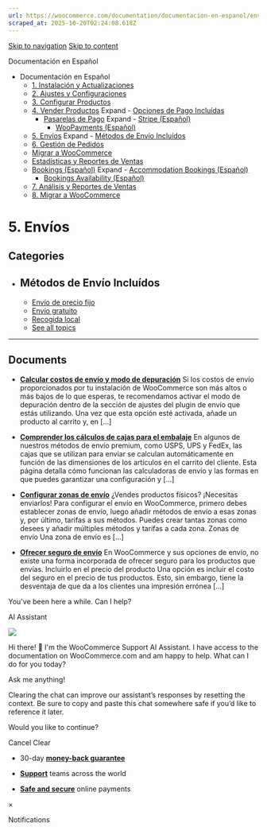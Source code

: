 ```yaml
---
url: https://woocommerce.com/documentation/documentacion-en-espanol/envios
scraped_at: 2025-10-20T02:24:08.618Z
---
```


[Skip to navigation](https://woocommerce.com/documentation/documentacion-en-espanol/envios/#main-navigation) [Skip to content](https://woocommerce.com/documentation/documentacion-en-espanol/envios/#page)

Documentación en Español

- Documentación en Español
  - [1\. Instalación y Actualizaciones](https://woocommerce.com/documentation/documentacion-en-espanol/instalacion-y-actualizaciones/ "1. Instalación y Actualizaciones")
  - [2\. Ajustes y Configuraciones](https://woocommerce.com/documentation/documentacion-en-espanol/ajustes-y-configuraciones/ "2. Ajustes y Configuraciones")
  - [3\. Configurar Productos](https://woocommerce.com/documentation/documentacion-en-espanol/configurar-productos/ "3. Configurar Productos")
  - [4\. Vender Productos](https://woocommerce.com/documentation/documentacion-en-espanol/vender-productos/ "4. Vender Productos") Expand    - [Opciones de Pago Incluídas](https://woocommerce.com/documentation/documentacion-en-espanol/vender-productos/opciones-de-pago-incluidas/ "Opciones de Pago Incluídas")
    - [Pasarelas de Pago](https://woocommerce.com/documentation/documentacion-en-espanol/vender-productos/pasarelas-de-pago/ "Pasarelas de Pago") Expand      - [Stripe (Español)](https://woocommerce.com/documentation/documentacion-en-espanol/vender-productos/pasarelas-de-pago/stripe-espanol/ "Stripe (Español)")
      - [WooPayments (Español)](https://woocommerce.com/documentation/documentacion-en-espanol/vender-productos/pasarelas-de-pago/woopayments-espanol/ "WooPayments (Español)")
  - [5\. Envíos](https://woocommerce.com/documentation/documentacion-en-espanol/envios/ "5. Envíos") Expand    - [Métodos de Envío Incluídos](https://woocommerce.com/documentation/documentacion-en-espanol/envios/metodos-de-envio-incluidos/ "Métodos de Envío Incluídos")
  - [6\. Gestión de Pedidos](https://woocommerce.com/documentation/documentacion-en-espanol/gestion-de-pedidos/ "6. Gestión de Pedidos")
  - [Migrar a WooCommerce](https://woocommerce.com/documentation/documentacion-en-espanol/migrar-a-woocommerce/ "Migrar a WooCommerce")
  - [Estadísticas y Reportes de Ventas](https://woocommerce.com/documentation/documentacion-en-espanol/estadisticas-y-reportes-de-ventas/ "Estadísticas y Reportes de Ventas")
  - [Bookings (Español)](https://woocommerce.com/documentation/documentacion-en-espanol/bookings-espanol/ "Bookings (Español)") Expand    - [Accommodation Bookings (Español)](https://woocommerce.com/documentation/documentacion-en-espanol/bookings-espanol/accommodation-bookings-espanol/ "Accommodation Bookings (Español)")
    - [Bookings Availability (Español)](https://woocommerce.com/documentation/documentacion-en-espanol/bookings-espanol/bookings-availability-espanol/ "Bookings Availability (Español)")
  - [7\. Análisis y Reportes de Ventas](https://woocommerce.com/documentation/documentacion-en-espanol/analisis-y-reportes-de-ventas/ "7. Análisis y Reportes de Ventas")
  - [8\. Migrar a WooCommerce](https://woocommerce.com/documentation/documentacion-en-espanol/migrar-a-woocommerce-documentacion-en-espanol/ "8. Migrar a WooCommerce")

# 5\. Envíos

## Categories

- ## Métodos de Envío Incluídos



  - [Envío de precio fijo](https://woocommerce.com/document/envio-de-precio-fijo/)
  - [Envío gratuito](https://woocommerce.com/document/envio-gratuito/)
  - [Recogida local](https://woocommerce.com/document/recogida-local/)
  - [See all topics](https://woocommerce.com/documentation/documentacion-en-espanol/envios/metodos-de-envio-incluidos/)

* * *

## Documents

- [**Calcular costos de envío y modo de depuración**](https://woocommerce.com/document/calcular-costos-de-envio-y-modo-de-depuracion/)
Si los costos de envío proporcionados por tu instalación de WooCommerce son más altos o más bajos de lo que esperas, te recomendamos activar el modo de depuración dentro de la sección de ajustes del plugin de envío que estás utilizando. Una vez que esta opción esté activada, añade un producto al carrito y, en \[…\]

- [**Comprender los cálculos de cajas para el embalaje**](https://woocommerce.com/document/comprender-los-calculos-de-cajas-para-el-embalaje/)
En algunos de nuestros métodos de envío premium, como USPS, UPS y FedEx, las cajas que se utilizan para enviar se calculan automáticamente en función de las dimensiones de los artículos en el carrito del cliente. Esta página detalla cómo funcionan las calculadoras de envío y las formas en que puedes garantizar una configuración y \[…\]

- [**Configurar zonas de envío**](https://woocommerce.com/document/configurar-zonas-de-envio/)
¿Vendes productos físicos? ¡Necesitas enviarlos! Para configurar el envío en WooCommerce, primero debes establecer zonas de envío, luego añadir métodos de envío a esas zonas y, por último, tarifas a sus métodos. Puedes crear tantas zonas como desees y añadir múltiples métodos y tarifas a cada zona. Zonas de envío Una zona de envío es \[…\]

- [**Ofrecer seguro de envío**](https://woocommerce.com/document/ofrecer-seguro-de-envio/)
En WooCommerce y sus opciones de envío, no existe una forma incorporada de ofrecer seguro para los productos que envías. Incluirlo en el precio del producto Una opción es incluir el costo del seguro en el precio de tus productos. Esto, sin embargo, tiene la desventaja de que da a los clientes una impresión errónea \[…\]


You've been here a while. Can I help?

AI Assistant

![](https://woocommerce.com/wp-content/themes/woo/images/svg/support-chat-bot-avatar.svg)

Hi there! 👋 I'm the WooCommerce Support AI Assistant. I have access to the documentation on WooCommerce.com and am happy to help. What can I do for you today?

Ask me anything!

Clearing the chat can improve our assistant’s responses by resetting the context. Be sure to copy and paste this chat somewhere safe if you’d like to reference it later.

Would you like to continue?

Cancel
Clear

- 30-day **[money-back guarantee](https://woocommerce.com/refund-policy/)**

- **[Support](https://woocommerce.com/docs/)**
teams across the world

- **[Safe and secure](https://woocommerce.com/products/woopayments/)**
online payments

×

Notifications